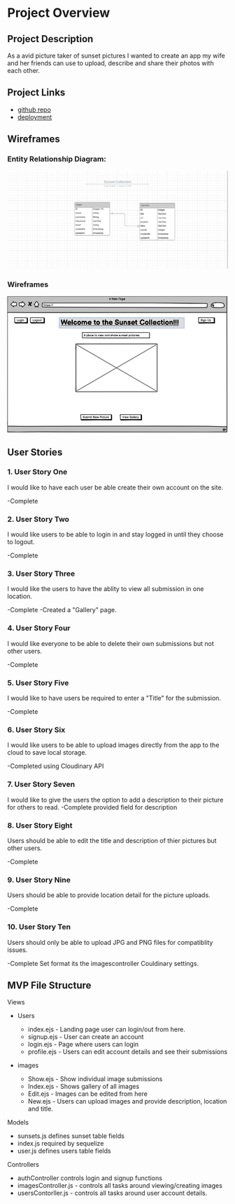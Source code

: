 # Project Overview

## Project Description

As a avid picture taker of sunset pictures I wanted to create an app my wife and her friends can use to upload, describe and share their photos with each other.

## Project Links

- [github repo](https://github.com/grpargeter/deere-project2-starter)
- [deployment](https://sunsetconnection.herokuapp.com/)

## Wireframes

### Entity Relationship Diagram:
![Sunset Gallery ERD](/images/SunsetDB.png)


### Wireframes
![Sunset Gallery Homepage](/images/Homepage.png)


## User Stories

### 1. User Story One

I would like to have each user be able create their own account on the site.

-Complete

### 2. User Story Two

I would like users to be able to login in and stay logged in until they choose to logout.

-Complete
### 3. User Story Three

I would like the users to have the ablity to view all submission in one location.

-Complete -Created a "Gallery" page.

### 4. User Story Four

I would like everyone to be able to delete their own submissions but not other users.

-Complete 

### 5. User Story Five

I would like to have users be required to enter a "Title" for the submission.

-Complete

### 6. User Story Six

I would like users to be able to upload images directly from the app to the cloud to save local storage.

-Completed using Cloudinary API

### 7. User Story Seven

I would like to give the users the option to add a description to their picture for others to read.
-Complete provided field for description

### 8. User Story Eight

Users should be able to edit the title and description of thier pictures but other users.

-Complete 

### 9. User Story Nine

Users should be able to provide location detail for the picture uploads.

-Complete

### 10. User Story Ten

Users should only be able to upload JPG and PNG files for compatiblity issues.

-Complete Set format its the imagescontroller Couldinary settings.

## MVP File Structure

Views

- Users
  - index.ejs - Landing page user can login/out from here.
  - signup.ejs - User can create an account
  - login.ejs - Page where users can login
  - profile.ejs - Users can edit account details and see their submissions
  
- images
  - Show.ejs - Show individual image submissions
  - Index.ejs - Shows gallery of all images
  - Edit.ejs - Images can be edited from here
  - New.ejs - Users can upload images and provide description, location and title.

Models

- sunsets.js defines sunset table fields
- index.js required by sequelize
- user.js defines users table fields


Controllers

- authController controls login and signup functions
- imagesController.js - controls all tasks around viewing/creating images
- usersContorller.js - controls all tasks around user account details.

